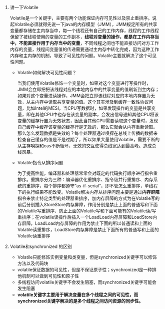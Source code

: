 1. 讲一下Volatile

   Volatile是一个关键字，主要有两个功能保证内存可见性以及禁止重排序。说起Volatile必须就得先说一下java的内存模型（JMM），JMM规定所有的共享变量都存储在主内存当中，每一个线程还有自己的工作内存，线程的工作线程 保留了被线程使用的变量的工作副本，**线程对变量的操作，都是在工作内存当中，不能直接作用于内存当中的变量**，不同线程之间也不能直接访问对方工作内存的变量，线程间变量值的传递需要通过主内存中转化完成，因为这种工作内存和主内存的机制，导致了可见性的问题。Volatile主要就解决了这个可见性问题。

   * Volatile如何解决可见性问题？

     当我们使用Volatile修饰一个变量时，如果对这个变量进行写操作时，JMM会立即把把该线程对应的本地内存中的共享变量的值刷新到主内存；如果对这个变量进读操作，JMM会把立即该线程对应的本地内存置为无效，从主内存中读取共享变量的值。这个其实涉及到缓存一致性协议问题，比如Intel的MESI，当CPU写数据时，如果发现操作的变量是共享变量，即在其他CPU中也存在该变量的副本，会发出信号通知其他CPU将该变量的缓存行置为无效状态，因此当其他CPU需要读取这个变量时，发现自己缓存中缓存该变量的缓存行是无效的，那么它就会从内存重新读取。那么怎么发现数据是失效的？每个处理器通过嗅探在总线上传播的数据来检查自己缓存的值是不是过期了，所以如果大量使用Volatile，需要不断的从主存嗅探和cas不断循环，无效的交互使得总线宽达到最高峰。造成总线风暴。

   * Volatile指令从排序问题

     为了提高性能，编译器和处理器常常会对既定的代码执行顺序进行指令重排序。重排序分为三种：编译器优化重排序、指令级并行重排序、内存系统的重排序，每个排序都遵守”as-if-serial“，即不管怎么重排序，单线程下的执行结果不能改变。Volatile解决内存从排序问题主要是通过**内存屏障**指令来禁止特定类型的处理器重排序，加内存屏障的方式为在Volatile写的前后分别插入StoreStore内存屏障，作用分别是禁止上面的普通写和下面的Volatile写重排序、防止上面的Volatile写和下面可能有的Volatile读/写重排序；在volatile读操作后插入一个LoadLoad内存屏障和LoadStore内存屏障，LoadLoad内存屏障的作用为禁止下面的所以普通读和上面的Volatile读重排序，LoadStore内存屏障是禁止下面所有的普通写和上面的Volatile读重排序

2. Volatile和synchronized 的区别

   * Volatile只能修饰实例变量和类变量，但是synchronized关键字可以修饰方法以及代码块
   * volatile保证数据的可见性，但是不保证原子性；synchronized是一种排他机制可以做到可见性和原子性
   * 多线程访问volatile关键字不会发生阻塞，而synchronized关键字可能会发生阻塞
   * **volatile关键字主要用于解决变量在多个线程之间的可见性，而 synchronized关键字解决的是多个线程之间访问资源的同步性。**